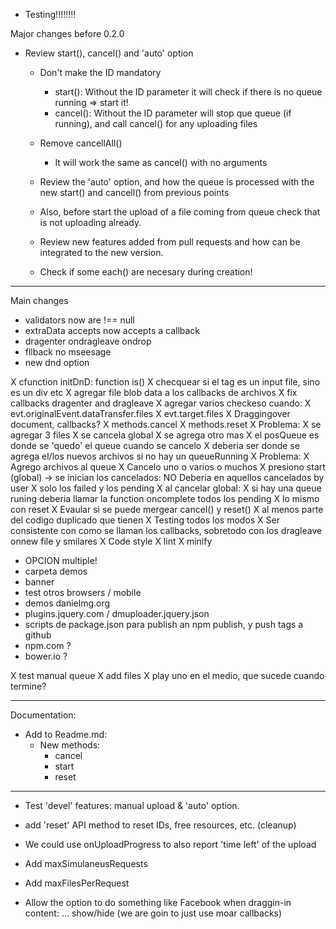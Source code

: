 - Testing!!!!!!!!

Major changes before 0.2.0
- Review start(), cancel() and 'auto' option
  - Don't make the ID mandatory
    - start(): Without the ID parameter it will check if there is
      no queue running => start it!
    - cancel(): Without the ID parameter will stop que queue (if running),
      and call cancel() for any uploading files
    
  - Remove cancellAll()
    - It will work the same as cancel() with no arguments
    
  - Review the 'auto' option, and how the queue is processed with the
    new start() and cancell() from previous points
  - Also, before start the upload of a file coming from queue check
    that is  not uploading already.
  - Review new features added from pull requests and how can be integrated
    to the new version.

  - Check if some each() are necesary during creation!

---

Main changes
 - validators now are  !== null
 - extraData accepts now accepts a callback
 - dragenter ondragleave ondrop
 - fllback no mseesage
 - new dnd option

X cfunction initDnD: function is()
X checquear si el tag es un input file, sino es un div etc
X agregar file blob data a los callbacks de archivos
X fix callbacks dragenter and dragleave
X agregar varios checkeso cuando: 
  X evt.originalEvent.dataTransfer.files
  X evt.target.files
X Draggingover document, callbacks?
X methods.cancel
X methods.reset
X Problema:
  X se agregar 3 files
  X se cancela global
  X se agrega otro mas
    X el posQueue es donde se 'quedo' el queue cuando se cancelo
    X deberia ser donde se agrega el/los nuevos archivos si no hay un queueRunning
X Problema:
  X Agrego archivos al queue
  X Cancelo uno o varios o muchos
  X presiono start (global) -> se inician los cancelados: NO Deberia en aquellos cancelados by user
  X solo los failed y los pending
X al cancelar global:
  X si hay una queue runing deberia llamar la function oncomplete todos los pending
  X lo mismo con reset
X Evaular si se puede mergear cancel() y reset()
  X al menos parte del codigo duplicado que tienen
X Testing todos los modos
X Ser consistente con como se llaman los callbacks, sobretodo con los dragleave onnew file y smilares
X Code style
  X lint
  X minify
  - OPCION multiple!
  - carpeta demos
  - banner
  - test otros browsers / mobile
  - demos danielmg.org
  - plugins.jquery.com / dmuploader.jquery.json
  - scripts de package.json para publish an npm publish, y push tags a github
  - npm.com ?
  - bower.io ?

X test manual queue
  X add files
  X play uno en el medio, que sucede cuando termine?

------------------------------------------------------------------------

Documentation:
  - Add to Readme.md:
      - New methods:
         * cancel
         * start
         * reset

------------------------------------------------------------------------

- Test 'devel' features: manual upload & 'auto' option.

- add 'reset' API method to reset IDs, free resources, etc. (cleanup)

- We could use onUploadProgress to also report 'time left' of the upload

- Add maxSimulaneusRequests
- Add maxFilesPerRequest

- Allow the option to do something like Facebook when draggin-in content:
   ... show/hide (we are goin to just use moar callbacks)
